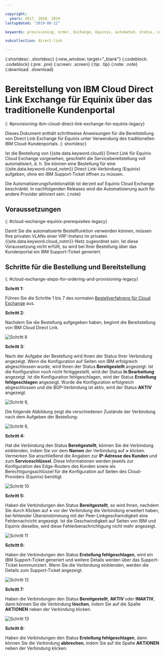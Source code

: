 ```yaml
---

copyright:
  years: 2017, 2018, 2019
lastupdated: "2019-06-12"

keywords: provisioning, order, Exchange, Equinix, automated, status, connection, legacy, customer, portal, Softlayer

subcollection: direct-link

---
```


{:shortdesc: .shortdesc}
{:new_window: target="_blank"}
{:codeblock: .codeblock}
{:pre: .pre}
{:screen: .screen}
{:tip: .tip}
{:note: .note}
{:download: .download}


# Bereitstellung von IBM Cloud Direct Link Exchange für Equinix über das traditionelle Kundenportal
{: #provisioning-ibm-cloud-direct-link-exchange-for-equinix-legacy}

Dieses Dokument enthält schrittweise Anweisungen für die Bereitstellung von Direct Link Exchange für Equinix unter Verwendung des traditionellen IBM Cloud-Kundenportals.
{: shortdesc}

Ist die Bestellung von {{site.data.keyword.cloud}} Direct Link für Equinix Cloud Exchange vorgesehen, geschieht die Servicebereitstellung voll automatisiert, d. h. Sie können eine Bestellung für eine {{site.data.keyword.cloud_notm}} Direct Link-Verbindung (Equinix) aufgeben, ohne ein IBM Support-Ticket öffnen zu müssen.

Die Automatisierungsfunktionalität ist derzeit auf Equinix Cloud Exchange beschränkt. In nachfolgenden Releases wird die Automatisierung auch für andere Provider aktiviert sein.
{:note}

## Voraussetzungen
{: #cloud-exchange-equinix-prerequisites-legacy}

Damit Sie die automatisierte Bestellfunktion verwenden können, müssen Ihre privaten VLANs einer VRF-Instanz im privaten {{site.data.keyword.cloud_notm}}-Netz zugeordnet sein. Ist diese Voraussetzung nicht erfüllt, so wird bei Ihrer Bestellung über das Kundenportal ein IBM Support-Ticket generiert.

## Schritte für die Bestellung und Bereitstellung
{: #cloud-exchange-steps-for-ordering-and-provisioning-legacy}

**Schritt 1:**

Führen Sie die Schritte 1 bis 7 des normalen [Bestellverfahrens für Cloud Exchange](/docs/infrastructure/direct-link?topic=direct-link-provisioning-ibm-cloud-direct-link-exchange-legacy) aus.

**Schritt 2:**

Nachdem Sie die Bestellung aufgegeben haben, beginnt die Bereitstellung von IBM Cloud Direct Link.

![Schritt 8](/images/Equinix-Step8.png)

**Schritt 3:**

Nach der Aufgabe der Bestellung wird Ihnen der Status Ihrer Verbindung angezeigt. Wenn die Konfiguration auf Seiten von IBM erfolgreich abgeschlossen wurde, wird Ihnen der Status **Bereitgestellt** angezeigt. Ist die Konfiguration noch nicht fertiggestellt, wird der Status **In Bearbeitung** angezeigt. Ist die Konfiguration fehlgeschlagen, wird der Status **Erstellung fehlgeschlagen** angezeigt. Wurde die Konfiguration erfolgreich abgeschlossen und die BGP-Verbindung ist aktiv, wird der Status **AKTIV** angezeigt.

![Schritt 9, ](/images/Equinix-Step9-InProgress.png)

Die folgende Abbildung zeigt die verschiedenen Zustände der Verbindung nach dem Aufgeben der Bestellung:

![Schritt 9, ](/images/Equinix-Step9-UP.png)

**Schritt 4:**

Hat die Verbindung den Status **Bereitgestellt**, können Sie die Verbindung einblenden, indem Sie vor dem **Namen** der Verbindung auf **>** klicken. Vermerken Sie anschließend die Angaben zur **IP-Adresse des Kunden** und zum **Serviceschlüssel**. Diese Informationen werden jeweils zur Konfiguration des Edge-Routers des Kunden sowie als Berechtigungsschlüssel für die Konfiguration auf Seiten des Cloud-Providers (Equinix) benötigt.

![Schritt 10](/images/Equinix-Step10-Provisioned.png)

**Schritt 5:**

Haben die Verbindungen den Status **Bereitgestellt**, so wird Ihnen, nachdem Sie durch Klicken auf **>** vor der Verbindung die Verbindung erweitert haben, bei fehlender Übereinstimmung mit der Peer-Linkgeschwindigkeit eine Fehlernachricht angezeigt. Ist die Geschwindigkeit auf Seiten von IBM und Equinix dieselbe, wird diese Fehlerbenachrichtigung nicht mehr angezeigt.

![Schritt 11](/images/Equinix-Step11-PortMismatch.png)

**Schritt 6:**

Haben die Verbindungen den Status **Erstellung fehlgeschlagen**, wird ein IBM Support-Ticket generiert und weitere Details werden über das Support-Ticket kommuniziert. Wenn Sie die Verbindung einblenden, werden die Details zum Support-Ticket angezeigt.

![Schritt 12](/images/Equinix-Step12-CreateFailed.png)

**Schritt 7:**

Haben die Verbindungen den Status **Bereitgestellt**, **AKTIV** oder **INAKTIV**, dann können Sie die Verbindung **löschen**, indem Sie auf die Spalte **AKTIONEN** neben der Verbindung klicken.

![Schritt 13](/images/Equinix-Step13-Delete.png)

**Schritt 8:**

Haben die Verbindungen den Status **Erstellung fehlgeschlagen**, dann können Sie die Verbindung **abbrechen**, indem Sie auf die Spalte **AKTIONEN** neben der Verbindung klicken.
